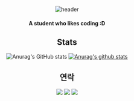 <div align="center">
  
  ![header](https://capsule-render.vercel.app/api?type=Waving&color=gradient&height=170&section=header&text=Hi,%20I'm%20WIS!&fontAlign=50&fontAlignY=70&fontSize=60&fontColor=000000)
  
  #### A student who likes coding :D
  
  ## Stats
  ![Anurag's GitHub stats](https://github-readme-stats.vercel.app/api?username=wish837&show_icons=true)
  [![Anurag's github stats](https://github-readme-stats.vercel.app/api/top-langs/?username=wish837&show_icons=true&hide_border=true&title_color=004386&icon_color=004386&layout=compact)](https://github.com/wish837)
  
  ## 연락
  <a href="https://twitter.com/wish837" target="_blank"><img src="https://img.shields.io/badge/Twitter-1DA1F2?style=flat-square&logo=Twitter&logoColor=white"/></a>
  <a href="https://velog.io/@wish837" target="_blank"><img src="https://img.shields.io/badge/Velog-20c997?style=flat-square&logo=Vimeo&logoColor=white"/></a>
  <a href="mailto:ImWisdomH@gmail.com" target="_blank"><img src="https://img.shields.io/badge/Gmail-EA4335?style=flat-square&logo=Gmail&logoColor=white"/></a>
</div>
